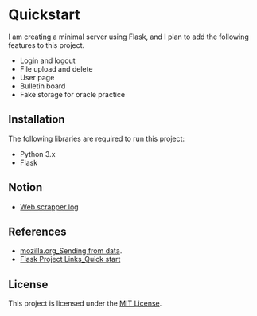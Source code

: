 # Quickstart

I am creating a minimal server using Flask, and I plan to add the following features to this project.

-   Login and logout
-   File upload and delete
-   User page
-   Bulletin board
-   Fake storage for oracle practice

## Installation

The following libraries are required to run this project:

-   Python 3.x
-   Flask

## Notion

-   [Web scrapper log](https://haminpark.notion.site/Flask-57b9b47714674cb3a3ef3642bb49edaf?pvs=4)

## References

-   [mozilla.org_Sending from data](https://developer.mozilla.org/en-US/docs/Learn/Forms/Sending_and_retrieving_form_data).
-   [Flask Project Links_Quick start](https://flask.palletsprojects.com/en/2.2.x/quickstart/#sessions)

## License

This project is licensed under the [MIT License](LICENSE).
